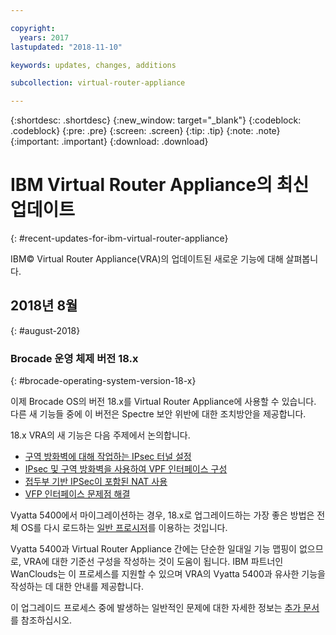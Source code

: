 ```yaml
---

copyright:
  years: 2017
lastupdated: "2018-11-10"

keywords: updates, changes, additions

subcollection: virtual-router-appliance

---
```


{:shortdesc: .shortdesc}
{:new_window: target="_blank"}
{:codeblock: .codeblock}
{:pre: .pre}
{:screen: .screen}
{:tip: .tip}
{:note: .note}
{:important: .important}
{:download: .download}


# IBM Virtual Router Appliance의 최신 업데이트
{: #recent-updates-for-ibm-virtual-router-appliance}

IBM© Virtual Router Appliance(VRA)의 업데이트된 새로운 기능에 대해 살펴봅니다.

## 2018년 8월
{: #august-2018}

### Brocade 운영 체제 버전 18.x
{: #brocade-operating-system-version-18-x}

이제 Brocade OS의 버전 18.x를 Virtual Router Appliance에 사용할 수 있습니다. 다른 새 기능들 중에 이 버전은 Spectre 보안 위반에 대한 조치방안을 제공합니다.

18.x VRA의 새 기능은 다음 주제에서 논의합니다.

* [구역 방화벽에 대해 작업하는 IPsec 터널 설정](/docs/infrastructure/virtual-router-appliance?topic=virtual-router-appliance-setting-up-an-ipsec-tunnel-that-works-with-zone-firewalls)
* [IPsec 및 구역 방화벽을 사용하여 VPF 인터페이스 구성](/docs/infrastructure/virtual-router-appliance?topic=virtual-router-appliance-configuring-a-vfp-interface-with-ipsec-and-zone-firewalls)
* [접두부 기반 IPSec이 포함된 NAT 사용](/docs/infrastructure/virtual-router-appliance?topic=virtual-router-appliance-using-nat-with-prefix-based-ipsec)
* [VFP 인터페이스 문제점 해결](/docs/infrastructure/virtual-router-appliance?topic=virtual-router-appliance-troubleshooting-your-vfp-interface)

Vyatta 5400에서 마이그레이션하는 경우, 18.x로 업그레이드하는 가장 좋은 방법은 전체 OS를 다시 로드하는 [일반 프로시저](/docs/infrastructure/virtual-router-appliance?topic=virtual-router-appliance-upgrading-the-os)를 이용하는 것입니다.

Vyatta 5400과 Virtual Router Appliance 간에는 단순한 일대일 기능 맵핑이 없으므로, VRA에 대한 기준선 구성을 작성하는 것이 도움이 됩니다. IBM 파트너인 WanClouds는 이 프로세스를 지원할 수 있으며 VRA의 Vyatta 5400과 유사한 기능을 작성하는 데 대한 안내를 제공합니다.

이 업그레이드 프로세스 중에 발생하는 일반적인 문제에 대한 자세한 정보는 [추가 문서](/docs/infrastructure/virtual-router-appliance?topic=virtual-router-appliance-vyatta-5400-common-migration-issues)를 참조하십시오.
